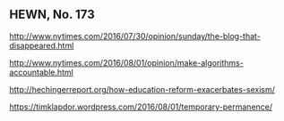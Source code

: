 ## HEWN, No. 173

http://www.nytimes.com/2016/07/30/opinion/sunday/the-blog-that-disappeared.html

http://www.nytimes.com/2016/08/01/opinion/make-algorithms-accountable.html

http://hechingerreport.org/how-education-reform-exacerbates-sexism/

https://timklapdor.wordpress.com/2016/08/01/temporary-permanence/
